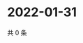 # 2022-01-31

共 0 条

<!-- BEGIN WEIBO -->
<!-- 最后更新时间 Mon Jan 31 2022 00:20:08 GMT+0800 (China Standard Time) -->

<!-- END WEIBO -->
